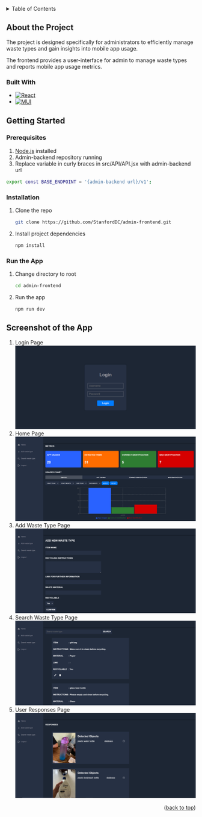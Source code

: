 <!-- Improved compatibility of back to top link: See: https://github.com/othneildrew/Best-README-Template/pull/73 -->
<a name="readme-top" id="readme-top"></a>

<!-- TABLE OF CONTENTS -->
<details>
  <summary>Table of Contents</summary>
  <ol>
    <li>
      <a href="#about-the-project">About the Project</a>
      <ul>
        <li><a href="#built-with">Built With</a></li>
      </ul>
    </li>
    <li>
      <a href="#getting-started">Getting Started</a>
      <ul>
        <li><a href="#prerequisites">Prerequisites</a></li>
        <li><a href="#installation">Installation</a></li>
        <li><a href="#run-the-app">Run the App</a></li>
      </ul>
    </li>
    <li>
      <a href="#screenshots-of-the-app">Screenshots of the app</a>
    </li>
  </ol>
</details>


<!-- ABOUT THE PROJECT -->
## About the Project
The project is designed specifically for administrators to efficiently manage waste types and gain insights into mobile app usage.

The frontend provides a user-interface for admin to manage waste types and reports mobile app usage metrics. 


### Built With

* [![React][React.com]][React-url]
* [![MUI][MUI.com]][MUI-url]


<!-- GETTING STARTED -->
## Getting Started
### Prerequisites
1. [Node.js] installed
2. Admin-backend repository running
3. Replace variable in curly braces in src/API/API.jsx with admin-backend url
  ```sh
  export const BASE_ENDPOINT = '{admin-backend url}/v1';
   ```

### Installation
1. Clone the repo
   ```sh
   git clone https://github.com/StanfordDC/admin-frontend.git
   ```
2. Install project dependencies
    ```sh
    npm install
    ```

### Run the App
1. Change directory to root
   ```sh
   cd admin-frontend
   ```
2. Run the app
    ```sh
    npm run dev
    ```

<!-- SCREENSHOT OF THE APP -->
## Screenshot of the App
1. Login Page
![Login](./public/login.png)
2. Home Page
![Home](./public/home.png)
3. Add Waste Type Page
![Add](./public/add-waste-type.png)
4. Search Waste Type Page
![Search](./public/search-waste-type.png)
5. User Responses Page
![Responses](./public/responses.png)

<p align="right">(<a href="#readme-top">back to top</a>)</p>


[MUI-url]: https://mui.com/
[MUI.com]: https://img.shields.io/badge/Material--UI-0081CB?style=for-the-badge&logo=material-ui&logoColor=white
[Node.js]: https://nodejs.org/en
[React-url]: https://legacy.reactjs.org/
[React.com]: https://img.shields.io/badge/React-20232A?style=for-the-badge&logo=react&logoColor=61DAFB
